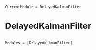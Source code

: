 ```@meta
CurrentModule = DelayedKalmanFilter
```

# DelayedKalmanFilter

```@index
```

```@autodocs
Modules = [DelayedKalmanFilter]
```
